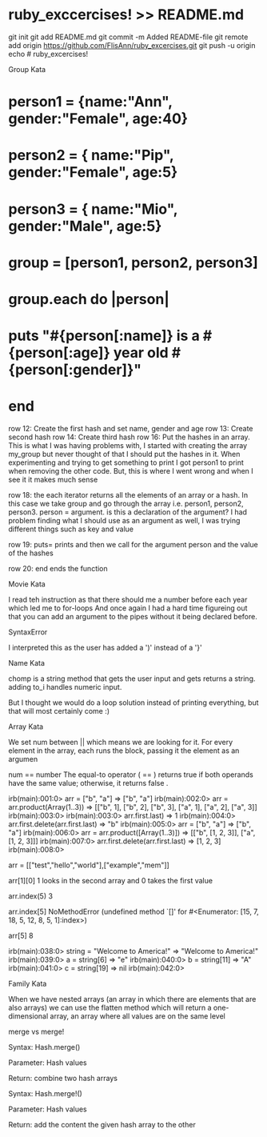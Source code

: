 # ruby_exccercises! >> README.md
git init
git add README.md
git commit -m Added README-file
git remote add origin https://github.com/FlisAnn/ruby_excercises.git
git push -u origin 
echo # ruby_excercises!


Group Kata

# person1 = {name:"Ann", gender:"Female", age:40}
# person2 = { name:"Pip", gender:"Female", age:5}
# person3 = { name:"Mio", gender:"Male", age:5}

# group = [person1, person2, person3]

# group.each do |person|
  #  puts "#{person[:name]} is a #{person[:age]} year old #{person[:gender]}"
# end

row 12: Create the first hash and set name, gender and age
row 13: Create second hash
row 14: Create third hash
row 16: Put the hashes in an array. This is what I was having problems with, I started with creating the array my_group but never thought of that I should put the hashes in it. When experimenting and trying to get something to print I got person1 to print when removing the other code. But, this is where I went wrong and when I see it it makes much sense

row 18: the each iterator returns all the elements of an array or a hash. In this case we take group and go through the array i.e. person1, person2, person3. 
person = argument.
is this a declaration of the argument? I had problem finding what I should use as an argument as well, I was trying different things such as key and value

row 19: puts= prints and then we call for the argument person and the value of the hashes

row 20: end ends the function


Movie Kata

I read teh instruction as that there should me a number before each year which led me to for-loops
And once again I had a hard time figureing out that you can add an argument to the pipes without it being declared before. 

SyntaxError

I interpreted this as the user has added a ')' instead of a '}'

Name Kata

chomp is a string method that gets the user input and gets returns a string. adding to_i handles numeric input. 

But I thought we would do a loop solution instead of printing everything, but that will most certainly come :)


Array Kata

We set num between || which means we are looking for it. For every element in the array, each runs the block, passing it the element as an argumen

num == number The equal-to operator ( == ) returns true if both operands have the same value; otherwise, it returns false . 

irb(main):001:0> arr = ["b", "a"]
=> ["b", "a"]
irb(main):002:0> arr = arr.product(Array(1..3)) 
=> [["b", 1], ["b", 2], ["b", 3], ["a", 1], ["a", 2], ["a", 3]]
irb(main):003:0> irb(main):003:0> arr.first.last)
=> 1
irb(main):004:0> arr.first.delete(arr.first.last)
=> "b"
irb(main):005:0> arr = ["b", "a"]
=> ["b", "a"]
irb(main):006:0> arr = arr.product([Array(1..3)])
=> [["b", [1, 2, 3]], ["a", [1, 2, 3]]]
irb(main):007:0> arr.first.delete(arr.first.last)
=> [1, 2, 3]
irb(main):008:0>


arr = [["test","hello","world"],["example","mem"]]

arr[1][0] 1 looks in the second array and 0 takes the first value

arr.index(5)
3

arr.index[5]
NoMethodError (undefined method `[]' for #<Enumerator: [15, 7, 18, 5, 12, 8, 5, 1]:index>)

arr[5]
8

irb(main):038:0> string = "Welcome to America!"
=> "Welcome to America!"
irb(main):039:0> a = string[6]
=> "e"
irb(main):040:0> b = string[11]
=> "A"
irb(main):041:0> c = string[19]
=> nil
irb(main):042:0>

Family Kata

When we have nested arrays (an array in which there are elements that are also arrays) we can use the flatten method which will return a one-dimensional array, an array where all values are on the same level

merge vs merge!

Syntax: Hash.merge()

Parameter: Hash values

Return: combine two hash arrays


Syntax: Hash.merge!()

Parameter: Hash values

Return: add the content the given hash array to the other